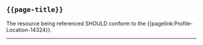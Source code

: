 ## <code>{{page-title}}</code>

The resource being referenced SHOULD conform to the {{pagelink:Profile-Location-14324}}.

---

